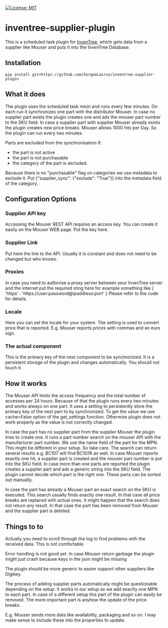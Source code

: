[![License: MIT](https://img.shields.io/badge/License-MIT-yellow.svg)](https://opensource.org/licenses/MIT)

# inventree-supplier-plugin

This is a scheduled task plugin for [InvenTree](https://inventree.org), which gets data from a
supplier like Mouser and puts it into the InvenTree Database. 

## Installation

```
pip install git+https://github.com/SergeoLacruz/inventree-supplier-plugin
```

## What it does
The plugin uses the scheduled task mixin and runs every few minutes. On each run it
synchronizes one part with the distributor Mouser. In case no supplier part exists
the plugin creates one and ads the mouser part number to the SKU field. In case a 
supplier part with supplier Mouser already exists the plugin creates new price breaks. 
Mouser allows 1000 hits per Day. So the plugin can run every two minutes. 

Parts are excluded from the synchronisation if:

- the part is not active
- the part is not purchasable
- the category of the part is excluded. 

Because there is no "purchasable" flag on categories we use metadata to exclude it. 
Put {"supplier_sync": {"exclude": "True"}} into the metadata field of the category. 

## Configuration Options
### Supplier API key
Accessing the Mouser REST API requires an access key. You can create it easily on the Mouser 
WEB page. Put the key here.

### Supplier Link
Put here the link to the API. Usually it is constant and does not need to be changed but who knows. 

### Proxies
In case you need to authorise a proxy server between your InvenTree server and the internet
put the required sting here for example something like { 'https' : 'https://user:password@ipaddress:port' }
Please refer to the code for details.

### Locale
Here you can set the locale for your system. The setting is used to convert price that is
reported. E.g. Mouser reports prices with commas and an euro sign. 

### The actual component
This is the primary key of the next component to be synchronized. It is a persistent storage 
of the plugin and changes automatically. You should not touch it.

## How it works
The Mouser API limits the access frequency and the total number of accesses per 24 hours. 
Because of that the plugin runs every two minutes and works always on one part. It uses
a setting to persistently store the primary key of the next part to by synchronized. To 
get the value we use cache=False option of the get_settings function. Otherwise plugin 
does not work properly as the value is not correctly changed.

In case the part has no supplier part from the supplier Mouser the plugin tries to create one. 
It runs a part number search on the mouser API with the manufacturer part number. We use
the name field of the part for the MPN. This might be different in your setup. So take care. 
The search can return several results e.g. BC107 will find BC107A as well. 
In case Mouser reports exactly one hit, a supplier part is created and the mouser part number
is put into the SKU field. In case more than one parts are reported the plugin creates a supplier
part and ads a generic string into the SKU field. The plugin cannot decide which part is the 
right one. These parts can be sorted out manually.

In case the part has already a Mouser part an exact search on the SKU is executed. This search 
usually finds exactly one result. In that case all price breaks are replaced with actual ones. 
It might happen that the search does not return any result. In that case the part has been
removed from Mouser and the supplier part is deleted. 

## Things to to
Actually you need to scroll through the log to find problems with the received data. This
is not comfortable. 

Error handling is not good yet. In case Mouser return garbage the plugin might just crash 
because keys in the json might be missing

The plugin should be more generic to easier support other suppliers like Digikey. 

The process of adding supplier parts automatically might be questionable depending on the 
setup. It works in our setup as we add exactly one MPN to each part. In case of a different
setup this part of the plugin can easily be removed. The more important part is anyhow the
update of the price breaks.

E.g. Mouser sends more data like availability, packaging and so on. I may make sense to 
include these into the properties to update.
